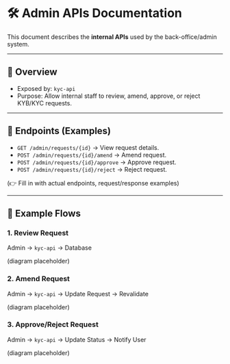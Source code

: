 # 🛠️ Admin APIs Documentation

This document describes the **internal APIs** used by the back-office/admin system.  

---

## 🔹 Overview
- Exposed by: `kyc-api`
- Purpose: Allow internal staff to review, amend, approve, or reject KYB/KYC requests.

---

## 🔹 Endpoints (Examples)
- `GET /admin/requests/{id}` → View request details.
- `POST /admin/requests/{id}/amend` → Amend request.
- `POST /admin/requests/{id}/approve` → Approve request.
- `POST /admin/requests/{id}/reject` → Reject request.

(👉 Fill in with actual endpoints, request/response examples)

---

## 🔹 Example Flows

### 1. Review Request
Admin → `kyc-api` → Database  

(diagram placeholder)

### 2. Amend Request
Admin → `kyc-api` → Update Request → Revalidate  

(diagram placeholder)

### 3. Approve/Reject Request
Admin → `kyc-api` → Update Status → Notify User  

(diagram placeholder)
